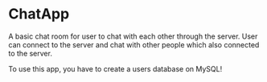 # ChatApp
A basic chat room for user to chat with each other through the server. User can connect to the server and chat with other people which also connected to the server.

To use this app, you have to create a users database on MySQL!
